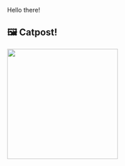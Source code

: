 Hello there!



## 🖼️ Catpost!

<sub>
    <img src="https://cdn2.thecatapi.com/images/4ru.jpg" height="256">
</sub>

